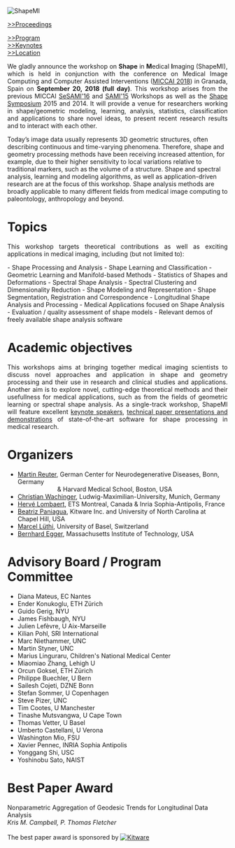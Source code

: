 ![ShapeMI](images/LogoShapeMI.png "ShapeMI MICCAI 2018: Workshop on Shape in Medical Imaging")

<a href="https://link.springer.com/book/10.1007/978-3-030-04747-4" target="_blank">>>Proceedings</a><br/>

<a href="program/" target="_blank">>>Program</a><br/>
<a href="keynotes/" target="_blank">>>Keynotes</a><br/>
<a href="location/" target="_blank">>>Location</a>

<p align="justify"> We gladly announce the workshop on <span style="font-weight:bold">Shape</span> in <span style="font-weight:bold">M</span>edical <span style="font-weight:bold">I</span>maging (ShapeMI), which is held in conjunction with the conference on Medical Image Computing and Computer Assisted Interventions (<a href="http://www.miccai2018.org/en/" target="_blank">MICCAI 2018</a>) in Granada, Spain on <span style="font-weight:bold">September 20, 2018 (full day)</span>. This workshop arises from the previous MICCAI <a href="https://sites.google.com/site/sesami2016/" target="_blank">SeSAMI'16</a> and <a href="https://sites.google.com/site/miccaisami2015/" target="_blank">SAMI'15</a> Workshops as well as the <a href="http://www.shapesymposium.org" target="_blank">Shape Symposium</a> 2015 and 2014. It will provide a venue for researchers working in shape/geometric modeling, learning, analysis, statistics, classification and applications to share novel ideas, to present recent research results and to interact with each other.

Today’s image data usually represents 3D geometric structures, often describing continuous and time-varying phenomena. Therefore, shape and geometry processing methods have been receiving increased attention, for example, due to their higher sensitivity to local variations relative to traditional markers, such as the volume of a structure. Shape and spectral analysis, learning and modeling algorithms, as well as application-driven research are at the focus of this workshop. Shape analysis methods are broadly applicable to many different fields from medical image computing to paleontology, anthropology and beyond. </p>

# Topics
<p align="justify"> This workshop targets theoretical contributions as well as exciting applications in medical imaging, including (but not limited to): </p>
- Shape Processing and Analysis
- Shape Learning and Classification
- Geometric Learning and Manifold-based Methods
- Statistics of Shapes and Deformations
- Spectral Shape Analysis
- Spectral Clustering and Dimensionality Reduction
- Shape Modeling and Representation
- Shape Segmentation, Registration and Correspondence
- Longitudinal Shape Analysis and Processing
- Medical Applications focused on Shape Analysis
- Evaluation / quality assessment of shape models
- Relevant demos of freely available shape analysis software 

# Academic objectives
<p align="justify"> This workshops aims at bringing together medical imaging scientists to discuss novel approaches and application in shape and geometry processing and their use in research and clinical studies and applications. Another aim is to explore novel, cutting-edge theoretical methods and their usefullness for medical applications, such as from the fields of geometric learning or spectral shape analysis. As a single-track workshop, ShapeMI will feature excellent <a href="https://shapemi.github.io/keynotes/">keynote speakers</a>, <a href="https://shapemi.github.io/submission/">technical paper presentations and demonstrations</a> of state-of-the-art software for shape processing in medical research. </p>

# Organizers
- [Martin Reuter](http://reuter.mit.edu), German Center for Neurodegenerative Diseases, Bonn, Germany <br/>
&nbsp;&nbsp;&nbsp;&nbsp;&nbsp;&nbsp;&nbsp;&nbsp;&nbsp;&nbsp;&nbsp;&nbsp;&nbsp;&nbsp;&nbsp;&nbsp;&nbsp;&nbsp;&nbsp;&nbsp;&nbsp;&nbsp;
& Harvard Medical School, Boston, USA
- [Christian Wachinger](http://wachinger.devweb.mwn.de/people/), Ludwig-Maximilian-University, Munich, Germany
- [Hervé Lombaert](https://profs.etsmtl.ca/hlombaert/), ETS Montreal, Canada & Inria Sophia-Antipolis, France
- [Beatriz Paniagua](https://www.kitware.com/beatriz-paniagua/), Kitware Inc. and University of North Carolina at Chapel Hill, USA
- [Marcel Lüthi](http://gravis.dmi.unibas.ch/people/LuethiM.html), University of Basel, Switzerland
- [Bernhard Egger](https://www.csail.mit.edu/person/bernhard-egger), Massachusetts Institute of Technology, USA

# Advisory Board / Program Committee
- Diana Mateus, EC Nantes
- Ender Konukoglu, ETH Zürich
- Guido Gerig, NYU
- James Fishbaugh, NYU
- Julien Lefèvre, U Aix-Marseille
- Kilian Pohl, SRI International
- Marc Niethammer, UNC
- Martin Styner, UNC
- Marius Linguraru, Children's National Medical Center
- Miaomiao Zhang, Lehigh U
- Orcun Goksel, ETH Zürich
- Philippe Buechler, U Bern
- Sailesh Cojeti, DZNE Bonn
- Stefan Sommer, U Copenhagen
- Steve Pizer, UNC
- Tim Cootes, U Manchester
- Tinashe Mutsvangwa, U Cape Town
- Thomas Vetter, U Basel
- Umberto Castellani, U Verona
- Washington Mio, FSU
- Xavier Pennec, INRIA Sophia Antipolis
- Yonggang Shi, USC
- Yoshinobu Sato, NAIST

# Best Paper Award

Nonparametric Aggregation of Geodesic Trends for Longitudinal Data Analysis <br> *Kris M. Campbell, P. Thomas Fletcher*<br><br>
The best paper award is sponsored by [![Kitware](images/kitware.png)](https://www.kitware.com/)

